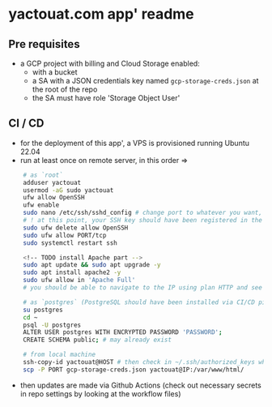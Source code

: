 # yactouat.com app' readme


## Pre requisites

- a GCP project with billing and Cloud Storage enabled:
    - with a bucket
    - a SA with a JSON credentials key named `gcp-storage-creds.json` at the root of the repo
    - the SA must have role 'Storage Object User'

## CI / CD

- for the deployment of this app', a VPS is provisioned running Ubuntu 22.04
- run at least once on remote server, in this order =>

```bash
    # as `root`
    adduser yactouat
    usermod -aG sudo yactouat
    ufw allow OpenSSH
    ufw enable
    sudo nano /etc/ssh/sshd_config # change port to whatever you want, don't forget to update repo secrets
    # ! at this point, your SSH key should have been registered in the remote server
    sudo ufw delete allow OpenSSH
    sudo ufw allow PORT/tcp
    sudo systemctl restart ssh

    <!-- TODO install Apache part -->
    sudo apt update && sudo apt upgrade -y
    sudo apt install apache2 -y
    sudo ufw allow in 'Apache Full'
    # you should be able to navigate to the IP using plan HTTP and see the Apache default page

    # as `postgres` (PostgreSQL should have been installed via CI/CD pipeline at this point)
    su postgres
    cd ~ 
    psql -U postgres
    ALTER USER postgres WITH ENCRYPTED PASSWORD 'PASSWORD';
    CREATE SCHEMA public; # may already exist

    # from local machine
    ssh-copy-id yactouat@HOST # then check in ~/.ssh/authorized_keys what keys you want to keep in there
    scp -P PORT gcp-storage-creds.json yactouat@IP:/var/www/html/
```

- then updates are made via Github Actions (check out necessary secrets in repo settings by looking at the workflow files)

